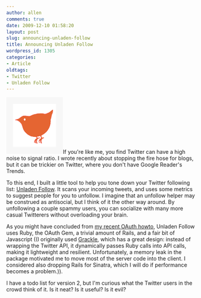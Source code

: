 ```yaml
---
author: allen
comments: true
date: 2009-12-10 01:58:20
layout: post
slug: announcing-unladen-follow
title: Announcing Unladen Follow
wordpress_id: 1305
categories:
- Article
oldtags:
- Twitter
- Unladen Follow
---
```


![The Unladen Follow mascot. He is fat because he ate too many tweets.](/images/wp-uploads/2009/12/unladen-follow.png)If you're like me, you find Twitter can have a high noise to signal ratio. I wrote recently about stopping the fire hose for blogs, but it can be trickier on Twitter, where you don't have Google Reader's Trends.

To this end, I built a little tool to help you tone down your Twitter following list: [Unladen Follow](http://www.unladenfollow.com/). It scans your incoming tweets, and uses some metrics to suggest people for you to unfollow. I imagine that an unfollow helper may be construed as antisocial, but I think of it the other way around. By unfollowing a couple spammy users, you can socialize with many more casual Twitterers without overloading your brain.

As you might have concluded from [my recent OAuth howto](http://www.antipode.ca/2009/accessing-twitter-with-the-oauth-gem-and-rails/), Unladen Follow uses Ruby, the OAuth Gem, a trivial amount of Rails, and a fair bit of Javascript ((I originally used [Grackle](http://github.com/hayesdavis/grackle), which has a great design: instead of wrapping the Twitter API, it dynamically passes Ruby calls into API calls, making it lightweight and resilient. Unfortunately, a memory leak in the package motivated me to move most of the server code into the client. I considered also dropping Rails for Sinatra, which I will do if performance becomes a problem.)).

I have a todo list for version 2, but I'm curious what the Twitter users in the crowd think of it. Is it neat? Is it useful? Is it evil?
